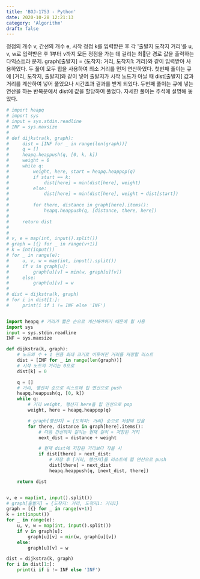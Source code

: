 ```yaml
---
title: 'BOJ-1753 - Python'
date: 2020-10-28 12:21:13
category: 'Algorithm'
draft: false
---
```

정점의 개수 v, 간선의 개수 e, 시작 정점 k를 입력받은 후 각 '출발지 도착지 거리'를 u, v, w로 입력받은 후 1부터 v까지 모든 정점을 가는 데 걸리는 최단 경로 값을 출력하는 다익스트라 문제. graph[출발지] = {도착지: 거리, 도착지1: 거리}와 같이 입력받아 사용하였다. 두 풀이 모두 힙을 사용하여 최소 거리를 먼저 연산하였다. 첫번째 풀이는 큐에 [거리, 도착지, 출발지]와 같이 넣어 출발지가 시작 노드가 아닐 때 dist[출발지] 값과 거리를 계산하여 넣어 풀었으나 시간초과 결과를 받게 되었다. 두번째 풀이는 큐에 넣는 연산을 하는 반복문에서 dist에 값을 할당하여 풀었다. 자세한 풀이는 주석에 설명해 놓았다.
```python
# import heapq
# import sys
# input = sys.stdin.readline
# INF = sys.maxsize
#
# def dijkstra(k, graph):
#     dist = [INF for _ in range(len(graph))]
#     q = []
#     heapq.heappush(q, [0, k, k])
#     weight = 0
#     while q:
#         weight, here, start = heapq.heappop(q)
#         if start == k:
#             dist[here] = min(dist[here], weight)
#         else:
#             dist[here] = min(dist[here], weight + dist[start])
#
#         for there, distance in graph[here].items():
#             heapq.heappush(q, [distance, there, here])
#
#     return dist
#
#
# v, e = map(int, input().split())
# graph = [{} for _ in range(v+1)]
# k = int(input())
# for _ in range(e):
#     u, v, w = map(int, input().split())
#     if v in graph[u]:
#         graph[u][v] = min(w, graph[u][v])
#     else:
#         graph[u][v] = w
#
# dist = dijkstra(k, graph)
# for i in dist[1:]:
#     print(i if i != INF else 'INF')


import heapq # 거리가 짧은 순으로 계산해야하기 때문에 힙 사용
import sys
input = sys.stdin.readline
INF = sys.maxsize

def dijkstra(k, graph):
    # 노드의 수 + 1 만큼 최대 크기로 이루어진 거리를 저장할 리스트
    dist = [INF for _ in range(len(graph))]
    # 시작 노드의 거리는 0으로
    dist[k] = 0

    q = []
    # 거리, 행선지 순으로 리스트에 힙 연산으로 push
    heapq.heappush(q, [0, k])
    while q:
        # 거리 weight, 행선지 here을 힙 연산으로 pop
        weight, here = heapq.heappop(q)

        # graph[행선지] = {도착지: 거리} 순으로 저장돼 있음
        for there, distance in graph[here].items():
            # 다음 간선까지 길이는 현재 길이 + 저장된 거리
            next_dist = distance + weight

            # 현재 dist에 저장된 거리보다 작을 시
            if dist[there] > next_dist:
                # 저장 후 [거리, 행선지]를 리스트에 힙 연산으로 push
                dist[there] = next_dist
                heapq.heappush(q, [next_dist, there])

    return dist


v, e = map(int, input().split())
# graph[출발지] = {도착지: 거리, 도착지1: 거리1}
graph = [{} for _ in range(v+1)]
k = int(input())
for _ in range(e):
    u, v, w = map(int, input().split())
    if v in graph[u]:
        graph[u][v] = min(w, graph[u][v])
    else:
        graph[u][v] = w

dist = dijkstra(k, graph)
for i in dist[1:]:
    print(i if i != INF else 'INF')

```
